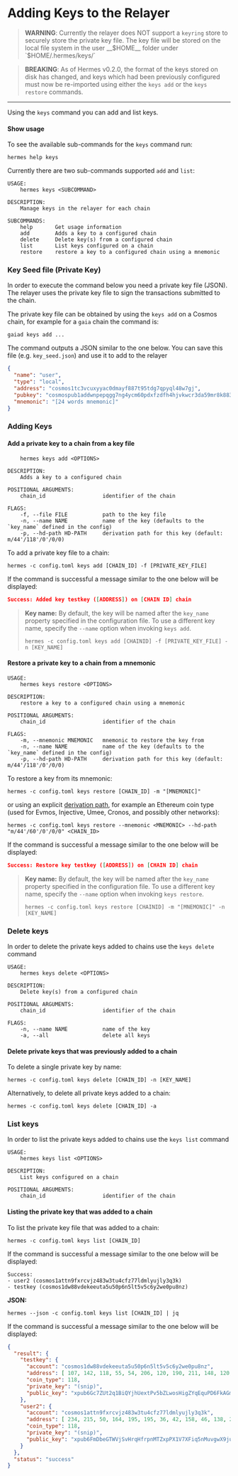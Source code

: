 # Adding Keys to the Relayer

> __WARNING__: Currently the relayer does NOT support a `keyring` store to securely
> store the private key file. The key file will be stored on the local file system
> in the user __$HOME__ folder under `$HOME/.hermes/keys/`

> __BREAKING__: As of Hermes v0.2.0, the format of the keys stored on disk has changed, and
> keys which had been previously configured must now be re-imported using either the `keys add`
> or the `keys restore` commands.

---

Using the `keys` command you can add and list keys. 

#### Show usage

To see the available sub-commands for the `keys` command run:

```shell
hermes help keys
```

Currently there are two sub-commands supported `add` and `list`:

```shell
USAGE:
    hermes keys <SUBCOMMAND>

DESCRIPTION:
    Manage keys in the relayer for each chain

SUBCOMMANDS:
    help       Get usage information
    add        Adds a key to a configured chain
    delete     Delete key(s) from a configured chain
    list       List keys configured on a chain
    restore    restore a key to a configured chain using a mnemonic
```

### Key Seed file (Private Key)

In order to execute the command below you need a private key file (JSON). The relayer uses the private key file to sign the transactions submitted to the chain.

The private key file can be obtained by using the `keys add` on a Cosmos chain, for example for a `gaia` chain the command is:

```shell
gaiad keys add ...
```

The command outputs a JSON similar to the one below. You can save this file (e.g. `key_seed.json`) and use it to add to the relayer

```json
{
  "name": "user",
  "type": "local",
  "address": "cosmos1tc3vcuxyyac0dmayf887t95tdg7qpyql48w7gj",
  "pubkey": "cosmospub1addwnpepqgg7ng4ycm60pdxfzdfh4hjvkwcr3da59mr8k883vsstx60ruv7kur4525u",
  "mnemonic": "[24 words mnemonic]"
}
```

### Adding Keys

#### Add a private key to a chain from a key file

```shell
    hermes keys add <OPTIONS>

DESCRIPTION:
    Adds a key to a configured chain

POSITIONAL ARGUMENTS:
    chain_id                  identifier of the chain

FLAGS:
    -f, --file FILE           path to the key file
    -n, --name NAME           name of the key (defaults to the `key_name` defined in the config)
    -p, --hd-path HD-PATH     derivation path for this key (default: m/44'/118'/0'/0/0)
```

To add a private key file to a chain:

```shell
hermes -c config.toml keys add [CHAIN_ID] -f [PRIVATE_KEY_FILE]
```

If the command is successful a message similar to the one below will be displayed:

```json
Success: Added key testkey ([ADDRESS]) on [CHAIN ID] chain
```

> **Key name:**
> By default, the key will be named after the `key_name` property specified in the configuration file.
> To use a different key name, specify the `--name` option when invoking `keys add`.
>
> ```
> hermes -c config.toml keys add [CHAINID] -f [PRIVATE_KEY_FILE] -n [KEY_NAME]
> ```

#### Restore a private key to a chain from a mnemonic

```shell
USAGE:
    hermes keys restore <OPTIONS>

DESCRIPTION:
    restore a key to a configured chain using a mnemonic

POSITIONAL ARGUMENTS:
    chain_id                  identifier of the chain

FLAGS:
    -m, --mnemonic MNEMONIC   mnemonic to restore the key from
    -n, --name NAME           name of the key (defaults to the `key_name` defined in the config)
    -p, --hd-path HD-PATH     derivation path for this key (default: m/44'/118'/0'/0/0)
```

To restore a key from its mnemonic:

```shell
hermes -c config.toml keys restore [CHAIN_ID] -m "[MNEMONIC]"
```

or using an explicit [derivation path](https://github.com/satoshilabs/slips/blob/master/slip-0044.md), for example
an Ethereum coin type (used for Evmos, Injective, Umee, Cronos, and
possibly other networks):

```shell
hermes -c config.toml keys restore --mnemonic <MNEMONIC> --hd-path "m/44'/60'/0'/0/0" <CHAIN_ID>
```


If the command is successful a message similar to the one below will be displayed:

```json
Success: Restore key testkey ([ADDRESS]) on [CHAIN ID] chain
```

> **Key name:**
> By default, the key will be named after the `key_name` property specified in the configuration file.
> To use a different key name, specify the `--name` option when invoking `keys restore`.
>
> ```
> hermes -c config.toml keys restore [CHAINID] -m "[MNEMONIC]" -n [KEY_NAME]
> ```

### Delete keys

In order to delete the private keys added to chains use the `keys delete` command

```shell
USAGE:
    hermes keys delete <OPTIONS>

DESCRIPTION:
    Delete key(s) from a configured chain

POSITIONAL ARGUMENTS:
    chain_id                  identifier of the chain

FLAGS:
    -n, --name NAME           name of the key
    -a, --all                 delete all keys
```

#### Delete private keys that was previously added to a chain

To delete a single private key by name:

```shell
hermes -c config.toml keys delete [CHAIN_ID] -n [KEY_NAME]
```

Alternatively, to delete all private keys added to a chain:

```shell
hermes -c config.toml keys delete [CHAIN_ID] -a
```

### List keys

In order to list the private keys added to chains use the `keys list` command

```shell
USAGE:
    hermes keys list <OPTIONS>

DESCRIPTION:
    List keys configured on a chain

POSITIONAL ARGUMENTS:
    chain_id                  identifier of the chain
```

#### Listing the private key that was added to a chain

To list the private key file that was added to a chain:

```shell
hermes -c config.toml keys list [CHAIN_ID]
```

If the command is successful a message similar to the one below will be displayed:

```
Success:
- user2 (cosmos1attn9fxrcvjz483w3tu4cfz77ldmlyujly3q3k)
- testkey (cosmos1dw88vdekeeuta5u50p6n5lt5v5c6y2we0pu8nz)
```

**JSON:**

```shell
hermes --json -c config.toml keys list [CHAIN_ID] | jq
```

If the command is successful a message similar to the one below will be displayed:

```json
{
  "result": {
    "testkey": {
      "account": "cosmos1dw88vdekeeuta5u50p6n5lt5v5c6y2we0pu8nz",
      "address": [ 107, 142, 118, 55, 54, 206, 120, 190, 211, 148, 120, 117, 58, 125, 116, 101, 49, 162, 41, 217 ],
      "coin_type": 118,
      "private_key": "(snip)",
      "public_key": "xpub6Gc7ZUt2q1BiQYjhUextPv5bZLwosHigZYqEquPD6FkAGmHDrLiBgE5Xnh8XGZp79rAXtZn1Dt3DNQHxxgCgVQqfRMfVsRiXn6mwULBnYq7"
    },
    "user2": {
      "account": "cosmos1attn9fxrcvjz483w3tu4cfz77ldmlyujly3q3k",
      "address": [ 234, 215, 50, 164, 195, 195, 36, 42, 158, 46, 138, 249, 92, 36, 94, 247, 219, 191, 147, 146 ],
      "coin_type": 118,
      "private_key": "(snip)",
      "public_key": "xpub6FmDbeGTWVjSvHrqHfrpnMTZxpPX1V7XFiq5nMuvgwX9jumt1yUuwNAUQo8Nn36unbFShg6iSjkfMBgeY49wik7rF91N2SHvarpX62ByWMf"
    }
  },
  "status": "success"
}
```
